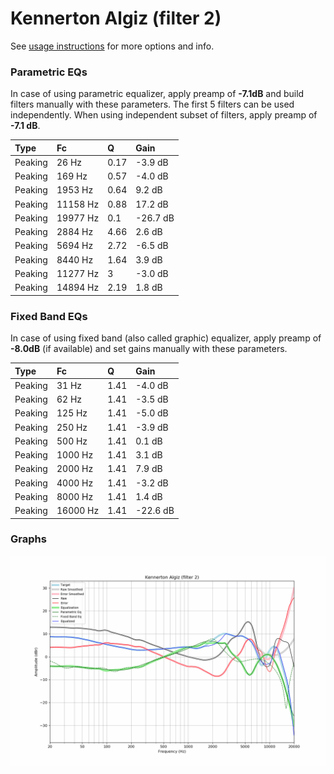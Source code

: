 # Kennerton Algiz (filter 2)
See [usage instructions](https://github.com/jaakkopasanen/AutoEq#usage) for more options and info.

### Parametric EQs
In case of using parametric equalizer, apply preamp of **-7.1dB** and build filters manually
with these parameters. The first 5 filters can be used independently.
When using independent subset of filters, apply preamp of **-7.1 dB**.

| Type    | Fc       |    Q | Gain     |
|:--------|:---------|:-----|:---------|
| Peaking | 26 Hz    | 0.17 | -3.9 dB  |
| Peaking | 169 Hz   | 0.57 | -4.0 dB  |
| Peaking | 1953 Hz  | 0.64 | 9.2 dB   |
| Peaking | 11158 Hz | 0.88 | 17.2 dB  |
| Peaking | 19977 Hz | 0.1  | -26.7 dB |
| Peaking | 2884 Hz  | 4.66 | 2.6 dB   |
| Peaking | 5694 Hz  | 2.72 | -6.5 dB  |
| Peaking | 8440 Hz  | 1.64 | 3.9 dB   |
| Peaking | 11277 Hz | 3    | -3.0 dB  |
| Peaking | 14894 Hz | 2.19 | 1.8 dB   |

### Fixed Band EQs
In case of using fixed band (also called graphic) equalizer, apply preamp of **-8.0dB**
(if available) and set gains manually with these parameters.

| Type    | Fc       |    Q | Gain     |
|:--------|:---------|:-----|:---------|
| Peaking | 31 Hz    | 1.41 | -4.0 dB  |
| Peaking | 62 Hz    | 1.41 | -3.5 dB  |
| Peaking | 125 Hz   | 1.41 | -5.0 dB  |
| Peaking | 250 Hz   | 1.41 | -3.9 dB  |
| Peaking | 500 Hz   | 1.41 | 0.1 dB   |
| Peaking | 1000 Hz  | 1.41 | 3.1 dB   |
| Peaking | 2000 Hz  | 1.41 | 7.9 dB   |
| Peaking | 4000 Hz  | 1.41 | -3.2 dB  |
| Peaking | 8000 Hz  | 1.41 | 1.4 dB   |
| Peaking | 16000 Hz | 1.41 | -22.6 dB |

### Graphs
![](./Kennerton%20Algiz%20(filter%202).png)